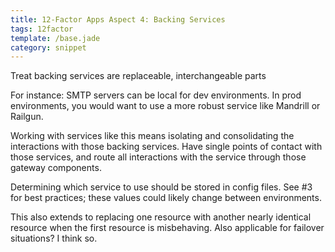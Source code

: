 ```yaml
---
title: 12-Factor Apps Aspect 4: Backing Services
tags: 12factor
template: /base.jade
category: snippet
---
```


Treat backing services are replaceable, interchangeable parts

For instance: SMTP servers can be local for dev environments. In prod environments, you would want to use a more robust service like Mandrill or Railgun.

Working with services like this means isolating and consolidating the interactions with those backing services. Have single points of contact with those services, and route all interactions with the service through those gateway components.

Determining which service to use should be stored in config files. See #3 for best practices; these values could likely change between environments.

This also extends to replacing one resource with another nearly identical resource when the first resource is misbehaving. Also applicable for failover situations? I think so.
